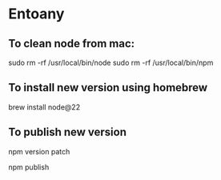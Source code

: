 # Entoany

## To clean node from mac:
sudo rm -rf /usr/local/bin/node
sudo rm -rf /usr/local/bin/npm


## To install new version using homebrew
brew install node@22

## To publish new version
npm version patch

npm publish


